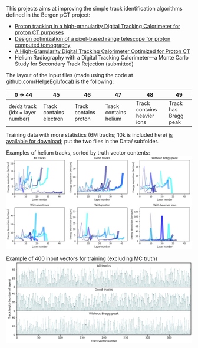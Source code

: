 This projects aims at improving the simple track identification algorithms defined in the Bergen pCT project:
* [Proton tracking in a high-granularity Digital Tracking Calorimeter for proton CT purposes](https://www.sciencedirect.com/science/article/pii/S0168900217301882)
* [Design optimization of a pixel-based range telescope for proton computed tomography](https://www.sciencedirect.com/science/article/abs/pii/S1120179719301358)
* [A High-Granularity Digital Tracking Calorimeter Optimized for Proton CT](https://www.frontiersin.org/articles/10.3389/fphy.2020.568243/abstract)
* Helium Radiography with a Digital Tracking Calorimeter—a Monte Carlo Study for Secondary Track Rejection (submitted)

The layout of the input files (made using the code at github.com/HelgeEgil/focal) is the following:

0 -> 44 | 45 | 46 | 47 | 48 | 49
--------|----|----|----|----|---
de/dz track (idx = layer number) | Track contains electron | Track contains proton | Track contains helium | Track contains heavier ions | Track has Bragg peak

Training data with more statistics (6M tracks; 10k is included here) [is available for download](https://bit.ly/3jknxbD); put the two files in the Data/ subfolder.

Examples of helium tracks, sorted by truth vector contents:
![Helium example tracks](/Figures/heliumExamples.jpg)

Example of 400 input vectors for training (excluding MC truth)
![Helium example input vector](/Figures/input.jpg)
